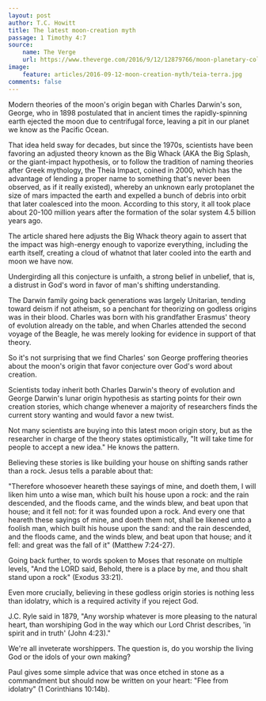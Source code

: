 ```yaml
---
layout: post
author: T.C. Howitt
title: The latest moon-creation myth
passage: 1 Timothy 4:7
source:
    name: The Verge
    url: https://www.theverge.com/2016/9/12/12879766/moon-planetary-collision-theory-earth-impact
image:
    feature: articles/2016-09-12-moon-creation-myth/teia-terra.jpg
comments: false
---
```


Modern theories of the moon's origin began with Charles Darwin's son, George, who in 1898 postulated that in ancient times the rapidly-spinning earth ejected the moon due to centrifugal force, leaving a pit in our planet we know as the Pacific Ocean.

That idea held sway for decades, but since the 1970s, scientists have been favoring an adjusted theory known as the Big Whack (AKA the Big Splash, or the giant-impact hypothesis, or to follow the tradition of naming theories after Greek mythology, the Theia Impact, coined in 2000, which has the advantage of lending a proper name to something that's never been observed, as if it really existed), whereby an unknown early protoplanet the size of mars impacted the earth and expelled a bunch of debris into orbit that later coalesced into the moon. According to this story, it all took place about 20-100 million years after the formation of the solar system 4.5 billion years ago.

The article shared here adjusts the Big Whack theory again to assert that the impact was high-energy enough to vaporize everything, including the earth itself, creating a cloud of whatnot that later cooled into the earth and moon we have now.

Undergirding all this conjecture is unfaith, a strong belief in unbelief, that is, a distrust in God's word in favor of man's shifting understanding.

The Darwin family going back generations was largely Unitarian, tending toward deism if not atheism, so a penchant for theorizing on godless origins was in their blood. Charles was born with his grandfather Erasmus' theory of evolution already on the table, and when Charles attended the second voyage of the Beagle, he was merely looking for evidence in support of that theory.

So it's not surprising that we find Charles' son George proffering theories about the moon's origin that favor conjecture over God's word about creation.

Scientists today inherit both Charles Darwin's theory of evolution and George Darwin's lunar origin hypothesis as starting points for their own creation stories, which change whenever a majority of researchers finds the current story wanting and would favor a new twist.

Not many scientists are buying into this latest moon origin story, but as the researcher in charge of the theory states optimistically, "It will take time for people to accept a new idea." He knows the pattern.

Believing these stories is like building your house on shifting sands rather than a rock. Jesus tells a parable about that:

"Therefore whosoever heareth these sayings of mine, and doeth them, I will liken him unto a wise man, which built his house upon a rock: and the rain descended, and the floods came, and the winds blew, and beat upon that house; and it fell not: for it was founded upon a rock. And every one that heareth these sayings of mine, and doeth them not, shall be likened unto a foolish man, which built his house upon the sand: and the rain descended, and the floods came, and the winds blew, and beat upon that house; and it fell: and great was the fall of it" (Matthew 7:24-27).

Going back further, to words spoken to Moses that resonate on multiple levels, "And the LORD said, Behold, there is a place by me, and thou shalt stand upon a rock" (Exodus 33:21).

Even more crucially, believing in these godless origin stories is nothing less than idolatry, which is a required activity if you reject God.

J.C. Ryle said in 1879, "Any worship whatever is more pleasing to the natural heart, than worshiping God in the way which our Lord Christ describes, 'in spirit and in truth' (John 4:23)."

We're all inveterate worshippers. The question is, do you worship the living God or the idols of your own making?

Paul gives some simple advice that was once etched in stone as a commandment but should now be written on your heart: "Flee from idolatry" (1 Corinthians 10:14b).
